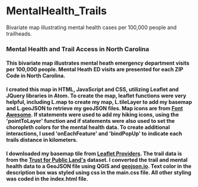 # MentalHealth_Trails
Bivariate map illustrating mental health cases per 100,000 people and trailheads.

### Mental Health and Trail Access in North Carolina


#### This bivariate map illustrates mental heath emergency department visits per 100,000 people. Mental Heath ED visits are presented for each ZIP Code in North Carolina. 

#### I created this map in HTML, JavaScript and CSS, utilizing Leaflet and JQuery libraries in Atom. To create the map, leaflet functions were very helpful, including L.map to create my map, L.tileLayer to add my basemap and L.geoJSON to retrieve my geoJSON files. Map icons are from [Font Awesome](https://fontawesome.com/). If statements were used to add my hiking icons, using the 'pointToLayer' function and if statements were also used to set the choropleth colors for the mental health data. To create additional interactions, I used 'onEachFeature' and 'bindPopUp' to indicate each trails distance in kilometers. 

#### I downloaded my basemap tile from [Leaflet Providers](https://leaflet-extras.github.io/leaflet-providers/preview/). The trail data is from the [Trust for Public Land's](https://www.tpl.org/parkserve/downloads) dataset. I converted the trail and mental health data to a GeoJSON file using QGIS and [geojson.io](https://geojson.io/#map=2/20.0/0.0). Text color in the description box was styled using css in the main.css file. All other styling was coded in the index.html file.

